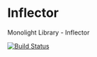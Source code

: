 # Inflector
Monolight Library - Inflector

[![Build Status](https://travis-ci.com/monolight/Inflector.svg?branch=master)](https://travis-ci.com/monolight/Inflector)